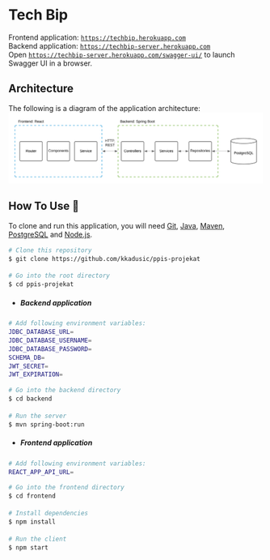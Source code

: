 # Tech Bip

Frontend application: [`https://techbip.herokuapp.com`](https://techbip.herokuapp.com/) <br>
Backend application: [`https://techbip-server.herokuapp.com`](https://techbip-server.herokuapp.com/) <br>
Open [`https://techbip-server.herokuapp.com/swagger-ui/`](https://techbip-server.herokuapp.com/swagger-ui/) to launch Swagger UI in a browser.

## Architecture

The following is a diagram of the application architecture:
![architecture](docs/architecture.png)

## How To Use :wrench:

To clone and run this application, you will need [Git](https://git-scm.com), [Java](https://www.oracle.com/java/technologies/javase-downloads.html),
[Maven](https://maven.apache.org/download.cgi), [PostgreSQL](https://www.postgresql.org/download/) and [Node.js](https://nodejs.org/en/download/).

```bash
# Clone this repository
$ git clone https://github.com/kkadusic/ppis-projekat

# Go into the root directory
$ cd ppis-projekat
```

- ##### Backend application
```bash
# Add following environment variables:
JDBC_DATABASE_URL=
JDBC_DATABASE_USERNAME=
JDBC_DATABASE_PASSWORD=
SCHEMA_DB=
JWT_SECRET=
JWT_EXPIRATION=
```

```bash
# Go into the backend directory
$ cd backend

# Run the server
$ mvn spring-boot:run
```

- ##### Frontend application
```bash
# Add following environment variables:
REACT_APP_API_URL=
```

```bash
# Go into the frontend directory
$ cd frontend

# Install dependencies
$ npm install

# Run the client
$ npm start
```
